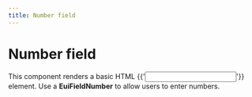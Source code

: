 ```yaml
---
title: Number field
---
```


<EuiPageHeader>
  <EuiPageHeaderSection>
    <EuiTitle @size="l">
      <h1>
        Number field
      </h1>
    </EuiTitle>
  </EuiPageHeaderSection>
</EuiPageHeader>

<EuiText>
  <p>
    This component renders a basic HTML <EuiCode @language="html">{{'<input type="number">'}}</EuiCode> element.
    Use a <strong>EuiFieldNumber</strong> to allow users to enter numbers.
  </p>
</EuiText>
